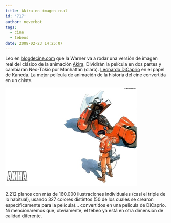 ```yaml
---
title: Akira en imagen real
id: '717'
author: neverbot
tags:
  - cine
  - tebeos
date: 2008-02-23 14:25:07
---
```


Leo en [blogdecine.com](http://www.blogdecine.com/2008/02/22-leonardo-dicaprio-y-joseph-gordon-levitt-protagonizaran-akira) que la Warner va a rodar una versión de imagen real del clásico de la animación [Akira](http://www.imdb.com/title/tt0094625/). Dividirán la película en dos partes y cambiarán Neo-Tokio por Manhattan (claro). [Leonardo DiCaprio](http://www.imdb.com/name/nm0000138/) en el papel de Kaneda. La mejor película de animación de la historia del cine convertida en un chiste.

![Akira](./akira-en-imagen-real/akira.jpg "Akira")

2.212 planos con más de 160.000 ilustraciones individuales (casi el triple de lo habitual), usando 327 colores distintos (50 de los cuales se crearon específicamente para la película)... convertidos en una película de DiCaprio. Ni mencionaremos que, obviamente, el tebeo ya está en otra dimensión de calidad diferente.